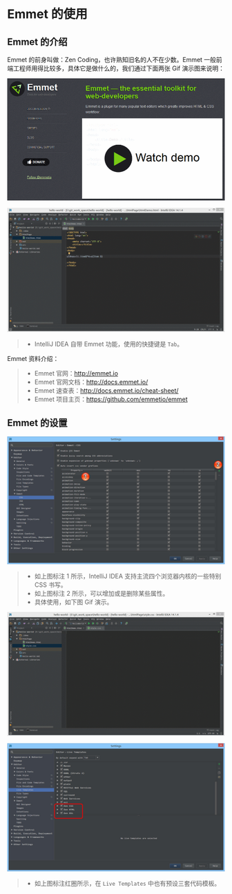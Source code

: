 # Emmet 的使用

## Emmet 的介绍

Emmet 的前身叫做：Zen Coding，也许熟知旧名的人不在少数。Emmet 一般前端工程师用得比较多，具体它是做什么的，我们通过下面两张 Gif 演示图来说明：

![Emmet 的介绍](images/xix-a-emmet-introduce-1.gif)

![Emmet 的介绍](images/xix-a-emmet-introduce-2.gif)

> * IntelliJ IDEA 自带 Emmet 功能，使用的快捷键是 `Tab`。

Emmet 资料介绍：

> * Emmet 官网：<http://emmet.io>
> * Emmet 官网文档：<http://docs.emmet.io/>
> * Emmet 速查表：<http://docs.emmet.io/cheat-sheet/>
> * Emmet 项目主页：<https://github.com/emmetio/emmet>


## Emmet 的设置

![Emmet 的设置](images/xix-b-emmet-settings-1.jpg)

> * 如上图标注 1 所示，IntelliJ IDEA 支持主流四个浏览器内核的一些特别 CSS 书写。
> * 如上图标注 2 所示，可以增加或是删除某些属性。
> * 具体使用，如下图 Gif 演示。

![Emmet 的设置](images/xix-b-emmet-settings-2.gif)

![Emmet 的设置](images/xix-b-emmet-settings-3.jpg)

> * 如上图标注红圈所示，在 `Live Templates` 中也有预设三套代码模板。